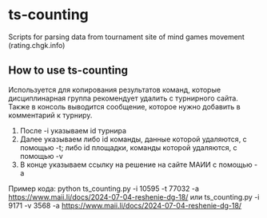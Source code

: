 # ts-counting
Scripts for parsing data from tournament site of mind games movement (rating.chgk.info)

## How to use ts-counting

Используется для копирования результатов команд, которые дисциплинарная группа рекомендует удалить с турнирного сайта. Также в консоль выводится сообщение, которое нужно добавить в комментарий к турниру.

1. После -i указываем id турнира
2. Далее указываем либо id команды, данные которой удаляются, с помощью -t; либо id площадки, команды которой удаляются, с помощью -v
3. В конце указываем ссылку на решение на сайте МАИИ с помощью -a

Пример кода:
python ts_counting.py -i 10595 -t 77032 -a https://www.maii.li/docs/2024-07-04-reshenie-dg-18/
или
ts_counting.py -i 9171 -v 3568 -a https://www.maii.li/docs/2024-07-04-reshenie-dg-18/